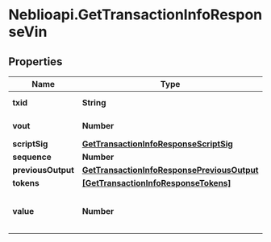 # Neblioapi.GetTransactionInfoResponseVin

## Properties
Name | Type | Description | Notes
------------ | ------------- | ------------- | -------------
**txid** | **String** | TXID of the input | [optional] 
**vout** | **Number** | output index | [optional] 
**scriptSig** | [**GetTransactionInfoResponseScriptSig**](GetTransactionInfoResponseScriptSig.md) |  | [optional] 
**sequence** | **Number** |  | [optional] 
**previousOutput** | [**GetTransactionInfoResponsePreviousOutput**](GetTransactionInfoResponsePreviousOutput.md) |  | [optional] 
**tokens** | [**[GetTransactionInfoResponseTokens]**](GetTransactionInfoResponseTokens.md) |  | [optional] 
**value** | **Number** | Value of input in NEBL satoshi | [optional] 


